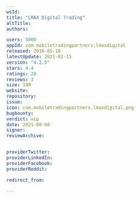 ```yaml
---
wsId: 
title: "LMAX Digital Trading"
altTitle: 
authors:

users: 5000
appId: com.mobiletradingpartners.lmaxdigital
released: 2018-05-18
latestUpdate: 2021-02-15
version: "4.2.5"
stars: 4.4
ratings: 20
reviews: 3
size: 14M
website: 
repository: 
issue: 
icon: com.mobiletradingpartners.lmaxdigital.png
bugbounty: 
verdict: wip
date: 2021-08-08
signer: 
reviewArchive:


providerTwitter: 
providerLinkedIn: 
providerFacebook: 
providerReddit: 

redirect_from:

---
```



